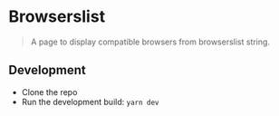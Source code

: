 # Browserslist

> A page to display compatible browsers from browserslist string.

## Development

- Clone the repo
- Run the development build: `yarn dev`
